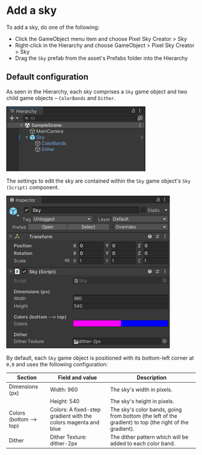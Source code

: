 # Add a sky

To add a sky, do one of the following:
- Click the GameObject menu item and choose Pixel Sky Creator > Sky
- Right-click in the Hierarchy and choose GameObject > Pixel Sky Creator > Sky
- Drag the `Sky` prefab from the asset's Prefabs folder into the Hierarchy


## Default configuration

As seen in the Hierarchy, each sky comprises a `Sky` game object and two child game objects – `ColorBands` and `Dither`.

![Sky game object in the Hierarchy](/img/pixel-sky-creator/pixel-sky-creator-default-hierarchy.png)

The settings to edit the sky are contained within the `Sky` game object's `Sky (Script)` component.

![Sky (Script) component in the Inspector](/img/pixel-sky-creator/pixel-sky-creator-default-inspector.png)

By default, each `Sky` game object is positioned with its bottom-left corner at `0,0` and uses the following configuration:

| Section | Field and value | Description |
| --- | --- | --- |
| Dimensions (px) | Width: 960 | The sky's width in pixels. |
|                 | Height: 540 | The sky's height in pixels. |
| Colors (bottom --> top) | Colors: A fixed-step gradient with the colors magenta and blue | The sky's color bands, going from bottom (the left of the gradient) to top (the right of the gradient). |
| Dither | Dither Texture: dither-2px | The dither pattern which will be added to each color band. |
